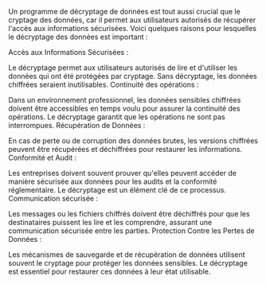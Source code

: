 Un programme de décryptage de données est tout aussi crucial que le cryptage des données, car il permet aux utilisateurs autorisés de récupérer l'accès aux informations sécurisées. Voici quelques raisons pour lesquelles le décryptage des données est important :

Accès aux Informations Sécurisées :

Le décryptage permet aux utilisateurs autorisés de lire et d'utiliser les données qui ont été protégées par cryptage. Sans décryptage, les données chiffrées seraient inutilisables.
Continuité des opérations :

Dans un environnement professionnel, les données sensibles chiffrées doivent être accessibles en temps voulu pour assurer la continuité des opérations. Le décryptage garantit que les opérations ne sont pas interrompues.
Récupération de Données :

En cas de perte ou de corruption des données brutes, les versions chiffrées peuvent être récupérées et déchiffrées pour restaurer les informations.
Conformité et Audit :

Les entreprises doivent souvent prouver qu'elles peuvent accéder de manière sécurisée aux données pour les audits et la conformité réglementaire. Le décryptage est un élément clé de ce processus.
Communication sécurisée :

Les messages ou les fichiers chiffrés doivent être déchiffrés pour que les destinataires puissent les lire et les comprendre, assurant une communication sécurisée entre les parties.
Protection Contre les Pertes de Données :

Les mécanismes de sauvegarde et de récupération de données utilisent souvent le cryptage pour protéger les données sensibles. Le décryptage est essentiel pour restaurer ces données à leur état utilisable.
